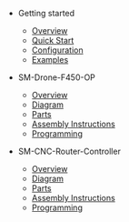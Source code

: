 - Getting started
  - [Overview](README.md)
  - [Quick Start](quick_start.md)
  - [Configuration](config.md)
  - [Examples](examples.md)
  
- SM-Drone-F450-OP
  - [Overview](F450_Overview.md)
  - [Diagram](F450_Diagram.md)
  - [Parts](F450_Parts.md) 
  - [Assembly Instructions](F450_Assembly.md)
  - [Programming](F450_Programming.md)
  
- SM-CNC-Router-Controller
  - [Overview](CNC-Controller_Overview.md)
  - [Diagram](CNC-Controller_Diagram.md)
  - [Parts](CNC-Controller_Parts.md) 
  - [Assembly Instructions](CNC-Controller_Assembly.md)
  - [Programming](CNC-Controller_Programming.md)
